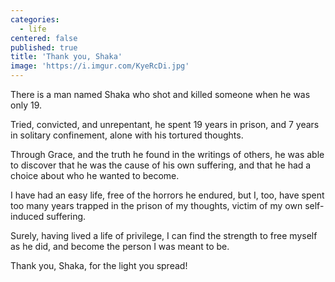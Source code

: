 ```yaml
---
categories:
  - life
centered: false
published: true
title: 'Thank you, Shaka'
image: 'https://i.imgur.com/KyeRcDi.jpg'
---
```

There is a man named Shaka
who shot and killed someone
when he was only 19.

Tried, convicted, and unrepentant,
he spent 19 years in prison,
and 7 years in solitary confinement,
alone with his tortured thoughts.

Through Grace,
and the truth he found 
in the writings of others,
he was able to discover
that he was the cause
of his own suffering,
and that he had a choice
about who he wanted to become.

I have had an easy life,
free of the horrors he endured,
but I, too, have spent too many years
trapped in the prison of my thoughts,
victim of my own self-induced suffering.

Surely, 
having lived a life of privilege,
I can find the strength 
to free myself as he did,
and become the person
I was meant to be.

Thank you, Shaka,
for the light you spread!

